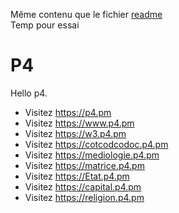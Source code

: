 Même contenu que le fichier [readme](README.md)  
Temp pour essai

# P4
Hello p4.  
* Visitez https://p4.pm
* Visitez https://www.p4.pm
* Visitez https://w3.p4.pm
* Visitez https://cotcodcodoc.p4.pm
* Visitez https://mediologie.p4.pm
* Visitez https://matrice.p4.pm
* Visitez https://Etat.p4.pm
* Visitez https://capital.p4.pm
* Visitez https://religion.p4.pm
